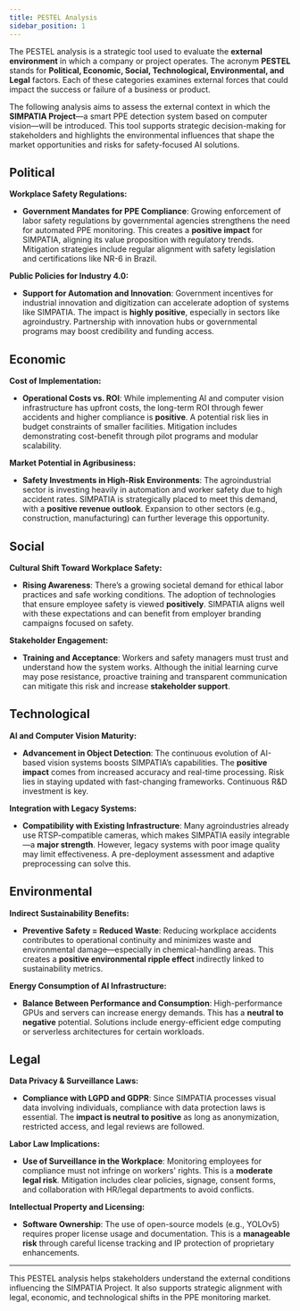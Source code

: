 ```yaml
---
title: PESTEL Analysis
sidebar_position: 1
---
```


The PESTEL analysis is a strategic tool used to evaluate the **external environment** in which a company or project operates. The acronym **PESTEL** stands for **Political, Economic, Social, Technological, Environmental, and Legal** factors. Each of these categories examines external forces that could impact the success or failure of a business or product.

The following analysis aims to assess the external context in which the **SIMPATIA Project**—a smart PPE detection system based on computer vision—will be introduced. This tool supports strategic decision-making for stakeholders and highlights the environmental influences that shape the market opportunities and risks for safety-focused AI solutions.

## Political

**Workplace Safety Regulations:**

- **Government Mandates for PPE Compliance**: Growing enforcement of labor safety regulations by governmental agencies strengthens the need for automated PPE monitoring. This creates a **positive impact** for SIMPATIA, aligning its value proposition with regulatory trends. Mitigation strategies include regular alignment with safety legislation and certifications like NR-6 in Brazil.

**Public Policies for Industry 4.0:**

- **Support for Automation and Innovation**: Government incentives for industrial innovation and digitization can accelerate adoption of systems like SIMPATIA. The impact is **highly positive**, especially in sectors like agroindustry. Partnership with innovation hubs or governmental programs may boost credibility and funding access.

## Economic

**Cost of Implementation:**

- **Operational Costs vs. ROI**: While implementing AI and computer vision infrastructure has upfront costs, the long-term ROI through fewer accidents and higher compliance is **positive**. A potential risk lies in budget constraints of smaller facilities. Mitigation includes demonstrating cost-benefit through pilot programs and modular scalability.

**Market Potential in Agribusiness:**

- **Safety Investments in High-Risk Environments**: The agroindustrial sector is investing heavily in automation and worker safety due to high accident rates. SIMPATIA is strategically placed to meet this demand, with a **positive revenue outlook**. Expansion to other sectors (e.g., construction, manufacturing) can further leverage this opportunity.

## Social

**Cultural Shift Toward Workplace Safety:**

- **Rising Awareness**: There’s a growing societal demand for ethical labor practices and safe working conditions. The adoption of technologies that ensure employee safety is viewed **positively**. SIMPATIA aligns well with these expectations and can benefit from employer branding campaigns focused on safety.

**Stakeholder Engagement:**

- **Training and Acceptance**: Workers and safety managers must trust and understand how the system works. Although the initial learning curve may pose resistance, proactive training and transparent communication can mitigate this risk and increase **stakeholder support**.

## Technological

**AI and Computer Vision Maturity:**

- **Advancement in Object Detection**: The continuous evolution of AI-based vision systems boosts SIMPATIA’s capabilities. The **positive impact** comes from increased accuracy and real-time processing. Risk lies in staying updated with fast-changing frameworks. Continuous R&D investment is key.

**Integration with Legacy Systems:**

- **Compatibility with Existing Infrastructure**: Many agroindustries already use RTSP-compatible cameras, which makes SIMPATIA easily integrable—a **major strength**. However, legacy systems with poor image quality may limit effectiveness. A pre-deployment assessment and adaptive preprocessing can solve this.

## Environmental

**Indirect Sustainability Benefits:**

- **Preventive Safety = Reduced Waste**: Reducing workplace accidents contributes to operational continuity and minimizes waste and environmental damage—especially in chemical-handling areas. This creates a **positive environmental ripple effect** indirectly linked to sustainability metrics.

**Energy Consumption of AI Infrastructure:**

- **Balance Between Performance and Consumption**: High-performance GPUs and servers can increase energy demands. This has a **neutral to negative** potential. Solutions include energy-efficient edge computing or serverless architectures for certain workloads.

## Legal

**Data Privacy & Surveillance Laws:**

- **Compliance with LGPD and GDPR**: Since SIMPATIA processes visual data involving individuals, compliance with data protection laws is essential. The **impact is neutral to positive** as long as anonymization, restricted access, and legal reviews are followed.

**Labor Law Implications:**

- **Use of Surveillance in the Workplace**: Monitoring employees for compliance must not infringe on workers' rights. This is a **moderate legal risk**. Mitigation includes clear policies, signage, consent forms, and collaboration with HR/legal departments to avoid conflicts.

**Intellectual Property and Licensing:**

- **Software Ownership**: The use of open-source models (e.g., YOLOv5) requires proper license usage and documentation. This is a **manageable risk** through careful license tracking and IP protection of proprietary enhancements.

---

This PESTEL analysis helps stakeholders understand the external conditions influencing the SIMPATIA Project. It also supports strategic alignment with legal, economic, and technological shifts in the PPE monitoring market.
